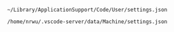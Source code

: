 `~/Library/ApplicationSupport/Code/User/settings.json`

`/home/nrwu/.vscode-server/data/Machine/settings.json`

